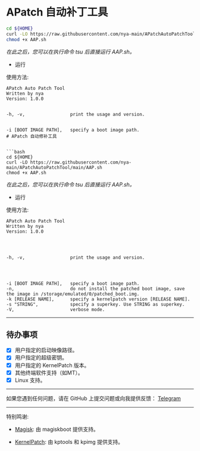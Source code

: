 # APatch 自动补丁工具

```bash
cd ${HOME}
curl -LO https://raw.githubusercontent.com/nya-main/APatchAutoPatchTool/main/AAP.sh
chmod +x AAP.sh
```


*在此之后，您可以在执行命令 tsu 后直接运行 AAP.sh。*


- 运行


使用方法:
```
APatch Auto Patch Tool
Written by nya
Version: 1.0.0


-h, -v,                 print the usage and version.


-i [BOOT IMAGE PATH],   specify a boot image path.
# APatch 自动修补工具


```bash
cd ${HOME}
curl -LO https://raw.githubusercontent.com/nya-main/APatchAutoPatchTool/main/AAP.sh
chmod +x AAP.sh
```




*在此之后，您可以在执行命令 tsu 后直接运行 AAP.sh。*




- 运行




使用方法:
```
APatch Auto Patch Tool
Written by nya
Version: 1.0.0




-h, -v,                 print the usage and version.




-i [BOOT IMAGE PATH],   specify a boot image path.
-n,                     do not install the patched boot image, save the image in /storage/emulated/0/patched_boot.img.
-k [RELEASE NAME],      specify a kernelpatch version [RELEASE NAME].
-s "STRING",            specify a superkey. Use STRING as superkey.
-V,                     verbose mode.
```




---




## 待办事项




- [x] 用户指定的启动映像路径。  
- [x] 用户指定的超级密钥。 
- [x] 用户指定的 KernelPatch 版本。 
- [x] 其他终端软件支持（如MT）。
- [x] Linux 支持。
---








如果您遇到任何问题，请在 GitHub 上提交问题或向我提供反馈： [Telegram](https://t.me/RhineNya)




---




特别鸣谢:




- [Magisk](https://github.com/topjohnwu/magisk): 由 magiskboot 提供支持。




- [KernelPatch](https://github.com/bmax121/KernelPatch): 由 kptools 和 kpimg 提供支持。
